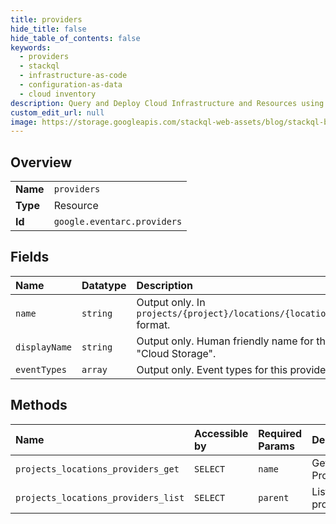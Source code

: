 ```yaml
---
title: providers
hide_title: false
hide_table_of_contents: false
keywords:
  - providers
  - stackql
  - infrastructure-as-code
  - configuration-as-data
  - cloud inventory
description: Query and Deploy Cloud Infrastructure and Resources using SQL
custom_edit_url: null
image: https://storage.googleapis.com/stackql-web-assets/blog/stackql-blog-post-featured-image.png
---
```

  
    

## Overview
<table><tbody>
<tr><td><b>Name</b></td><td><code>providers</code></td></tr>
<tr><td><b>Type</b></td><td>Resource</td></tr>
<tr><td><b>Id</b></td><td><code>google.eventarc.providers</code></td></tr>
</tbody></table>

## Fields
| Name | Datatype | Description |
|:-----|:---------|:------------|
| `name` | `string` | Output only. In `projects/{project}/locations/{location}/providers/{provider_id}` format. |
| `displayName` | `string` | Output only. Human friendly name for the Provider. For example "Cloud Storage". |
| `eventTypes` | `array` | Output only. Event types for this provider. |
## Methods
| Name | Accessible by | Required Params | Description |
|:-----|:--------------|:----------------|:------------|
| `projects_locations_providers_get` | `SELECT` | `name` | Get a single Provider. |
| `projects_locations_providers_list` | `SELECT` | `parent` | List providers. |
